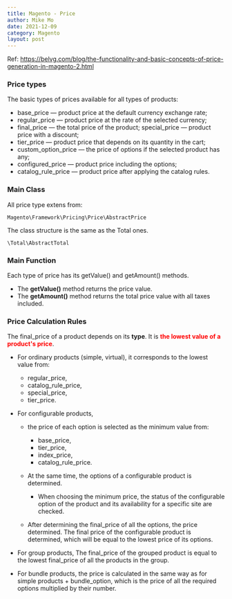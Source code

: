 ```yaml
---
title: Magento - Price
author: Mike Mo
date: 2021-12-09
category: Magento
layout: post
---
```


Ref: https://belvg.com/blog/the-functionality-and-basic-concepts-of-price-generation-in-magento-2.html

### Price types
The basic types of prices available for all types of products:

- base_price — product price at the default currency exchange rate;
- regular_price — product price at the rate of the selected currency;
- final_price — the total price of the product;
special_price — product price with a discount;
- tier_price — product price that depends on its quantity in the cart;
- custom_option_price — the price of options if the selected product has any;
- configured_price — product price including the options;
- catalog_rule_price — product price after applying the catalog rules.

### Main Class
All price type extens from:
```
Magento\Framework\Pricing\Price\AbstractPrice
```
The class structure is the same as the Total ones.
```
\Total\AbstractTotal
```

### Main Function
Each type of price has its getValue() and getAmount() methods. 
- The <strong>getValue()</strong> method returns the price value.
- The <strong>getAmount()</strong> method returns the total price value with all taxes included.

### Price Calculation Rules
The final_price of a product depends on its <strong>type</strong>. It is <strong style="color:red">the lowest value of a product's price</strong>.

- For ordinary products (simple, virtual),
  it corresponds to the lowest value from:
  -  regular_price, 
  -  catalog_rule_price, 
  -  special_price, 
  -  tier_price.

- For configurable products, 
  - the price of each option is selected as the minimum value from:
    -  base_price, 
    -  tier_price, 
    -  index_price, 
    -  catalog_rule_price.
   
  - At the same time, the options of a configurable product is determined. 
    - When choosing the minimum price, the status of the configurable option of the product and its availability for a specific site are checked. 

  - After determining the final_price of all the options, the price determined. 
    The final price of the configurable product is determined, which will be equal to the lowest price of its options.

- For group products, 
  The final_price of the grouped product is equal to the lowest final_price of all the products in the group.

- For bundle products, 
  the price is calculated in the same way as for simple products + bundle_option, which is the price of all the required options multiplied by their number.
